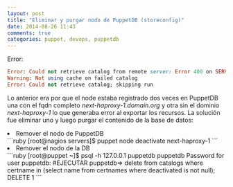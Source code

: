 ```yaml
---
layout: post
title: "Eliminar y purgar nodo de PuppetDB (storeconfig)"
date: 2014-08-26 11:43
comments: true
categories: puppet, devops, puppetdb
---
```

Error:
```ruby
Error: Could not retrieve catalog from remote server: Error 400 on SERVER: A duplicate resource was found while collecting exported resources, with the type and title Nagios_host[next-haproxy-1.domain.org] on node nagios.domain.org
Warning: Not using cache on failed catalog
Error: Could not retrieve catalog; skipping run
```
Lo anterior era por que el node estaba registrado dos veces en PuppetDB una con el fqdn completo <i>next-haproxy-1.domain.org</i> y otra sin el dominio <i>next-haproxy-1</i> lo que generaba error al exportar los recursos. La solución fue eliminar uno y luego purgar el contenido de la base de datos:

<li>Remover el nodo de PuppetDB</li>
```ruby
[root@nagios servers]$ puppet node deactivate next-haproxy-1
```
<li>Remover el nodo de la DB</li>
```ruby
[root@puppet ~]$ psql -h 127.0.0.1 puppetdb puppetdb
Password for user puppetdb: <colocar password>
#EJECUTAR
puppetdb=> delete from catalogs where certname in (select name from certnames where deactivated is not null);
DELETE 1
```


